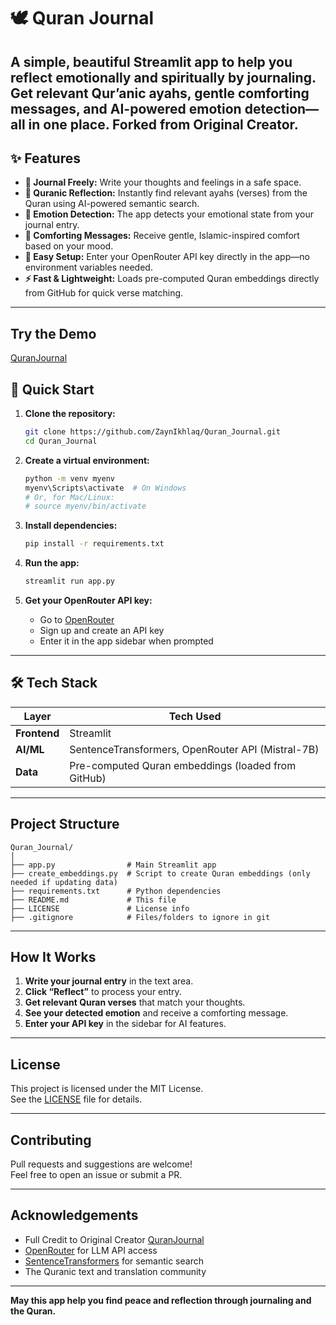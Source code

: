 # 🕊️ Quran Journal

A simple, beautiful Streamlit app to help you reflect emotionally and spiritually by journaling. Get relevant Qur’anic ayahs, gentle comforting messages, and AI-powered emotion detection—all in one place.
Forked from Original Creator.
---

## ✨ Features

- **📝 Journal Freely:** Write your thoughts and feelings in a safe space.
- **📖 Quranic Reflection:** Instantly find relevant ayahs (verses) from the Quran using AI-powered semantic search.
- **🧠 Emotion Detection:** The app detects your emotional state from your journal entry.
- **🌿 Comforting Messages:** Receive gentle, Islamic-inspired comfort based on your mood.
- **🔑 Easy Setup:** Enter your OpenRouter API key directly in the app—no environment variables needed.
- **⚡ Fast & Lightweight:** Loads pre-computed Quran embeddings directly from GitHub for quick verse matching.

---

## Try the Demo
[QuranJournal](https://quranjournal.streamlit.app/)

## 🚀 Quick Start

1. **Clone the repository:**
   ```bash
   git clone https://github.com/ZaynIkhlaq/Quran_Journal.git
   cd Quran_Journal
   ```

2. **Create a virtual environment:**
   ```bash
   python -m venv myenv
   myenv\Scripts\activate  # On Windows
   # Or, for Mac/Linux:
   # source myenv/bin/activate
   ```

3. **Install dependencies:**
   ```bash
   pip install -r requirements.txt
   ```

4. **Run the app:**
   ```bash
   streamlit run app.py
   ```

5. **Get your OpenRouter API key:**
   - Go to [OpenRouter](https://openrouter.ai/keys)
   - Sign up and create an API key
   - Enter it in the app sidebar when prompted

---

## 🛠️ Tech Stack

| Layer        | Tech Used                                        |
| ------------ | ------------------------------------------------ |
| **Frontend** | Streamlit                                        |
| **AI/ML**    | SentenceTransformers, OpenRouter API (Mistral-7B)|
| **Data**     | Pre-computed Quran embeddings (loaded from GitHub)|

---

## Project Structure

```
Quran_Journal/
│
├── app.py                # Main Streamlit app
├── create_embeddings.py  # Script to create Quran embeddings (only needed if updating data)
├── requirements.txt      # Python dependencies
├── README.md             # This file
├── LICENSE               # License info
├── .gitignore            # Files/folders to ignore in git
```

---

## How It Works

1. **Write your journal entry** in the text area.
2. **Click “Reflect”** to process your entry.
3. **Get relevant Quran verses** that match your thoughts.
4. **See your detected emotion** and receive a comforting message.
5. **Enter your API key** in the sidebar for AI features.

---

## License

This project is licensed under the MIT License.  
See the [LICENSE](LICENSE) file for details.

---

## Contributing

Pull requests and suggestions are welcome!  
Feel free to open an issue or submit a PR.

---

## Acknowledgements

- Full Credit to Original Creator [QuranJournal](https://github.com/RoumaisaTanveer/Quran_Journal)
- [OpenRouter](https://openrouter.ai/) for LLM API access
- [SentenceTransformers](https://www.sbert.net/) for semantic search
- The Quranic text and translation community

---

**May this app help you find peace and reflection through journaling and the Quran.**



